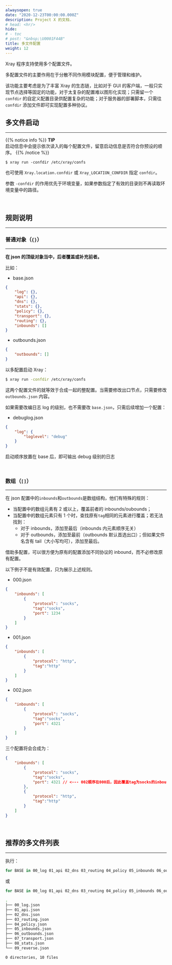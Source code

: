 ```yaml
---
alwaysopen: true
date: "2020-12-23T00:00:00.000Z"
description: Project X 的文档.
# head: <hr/>
hide:
# - toc
# post: "&nbsp;\U0001F44B"
title: 多文件配置
weight: 12
---
```


Xray 程序支持使用多个配置文件。

多配置文件的主要作用在于分散不同作用模块配置，便于管理和维护。<br />

该功能主要考虑是为了丰富 Xray 的生态链，比如对于 GUI 的客户端，一般只实现节点选择等固定的功能，对于太复杂的配置难以图形化实现；只需留一个 `confdir` 的自定义配置目录供配置复杂的功能；对于服务器的部署脚本，只需往 `confdir` 添加文件即可实现配置多种协议。

## 多文件启动
---
{{% notice info %}}
**TIP**\
启动信息中会提示依次读入的每个配置文件，留意启动信息是否符合你预设的顺序。
{{% /notice %}}


```shell
$ xray run -confdir /etc/xray/confs
```

也可使用 `Xray.location.confdir` 或 `Xray_LOCATION_CONFDIR` 指定 `confdir`。

参数 `-confdir` 的作用优先于环境变量，如果参数指定了有效的目录则不再读取环境变量中的路径。

<br />

## 规则说明
---

### 普通对象（`{}`）
---

**在 json 的顶级对象当中，后者覆盖或补充前者。**

比如：

* base.json

```json
{
    "log": {},
    "api": {},
    "dns": {},
    "stats": {},
    "policy": {},
    "transport": {},
    "routing": {},
    "inbounds": []
}
```

* outbounds.json

```json
{
    "outbounds": []
}
```

以多配置启动 Xray：

```bash
$ xray run -confdir /etc/xray/confs
```

这两个配置文件的就等效于合成一起的整配置。当需要修改出口节点，只需要修改 `outbounds.json` 内容。

如果需要改编日志 log 的级别，也不需要改 `base.json`，只需后续增加一个配置：

* debuglog.json

```json
{
    "log": {
        "loglevel": "debug"
    }
}
```

启动顺序放置在 base 后，即可输出 debug 级别的日志

<br />

### 数组（`[]`）

---

在 json 配置中的`inbounds`和`outbounds`是数组结构，他们有特殊的规则：

* 当配置中的数组元素有 2 或以上，覆盖前者的 inbounds/oubounds；
* 当配置中的数组元素只有 1 个时，查找原有`tag`相同的元素进行覆盖；若无法找到：
  - 对于 inbounds，添加至最后（inbounds 内元素顺序无关）
  - 对于 outbounds，添加至最前（outbounds 默认首选出口）；但如果文件名含有 tail（大小写均可），添加至最后。

借助多配置，可以很方便为原有的配置添加不同协议的 inbound，而不必修改原有配置。

以下例子不是有效配置，只为展示上述规则。

* 000.json

```json
{
    "inbounds": [
        {
            "protocol": "socks",
            "tag":"socks",
            "port": 1234
        }
    ]
}
```

* 001.json

```json
{
    "inbounds": [
        {
            "protocol": "http",
            "tag":"http"
        }
    ]
}
```

* 002.json

```json
{
    "inbounds": [
        {
            "protocol": "socks",
            "tag":"socks",
            "port": 4321
        }
    ]
}
```

三个配置将会合成为：

```json
{
    "inbounds": [
        {
            "protocol": "socks",
            "tag":"socks",
            "port": 4321 // <--- 002顺序在000后，因此覆盖tag为socks的inbound端口为4321
        },
        {
            "protocol": "http",
            "tag":"http"
        }
    ]
}
```

<br />

## 推荐的多文件列表

---

执行：

```bash
for BASE in 00_log 01_api 02_dns 03_routing 04_policy 05_inbounds 06_outbounds 07_transport 08_stats 09_reverse; do echo '{}' > "/etc/Xray/$BASE.json"; done
```

或

```bash
for BASE in 00_log 01_api 02_dns 03_routing 04_policy 05_inbounds 06_outbounds 07_transport 08_stats 09_reverse; do echo '{}' > "/usr/local/etc/Xray/$BASE.json"; done
```

```bash
.
├── 00_log.json
├── 01_api.json
├── 02_dns.json
├── 03_routing.json
├── 04_policy.json
├── 05_inbounds.json
├── 06_outbounds.json
├── 07_transport.json
├── 08_stats.json
└── 09_reverse.json

0 directories, 10 files
```
